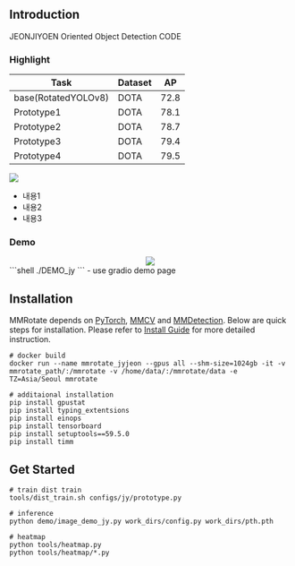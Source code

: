 

</div>

## Introduction

JEONJIYOEN Oriented Object Detection CODE 

### Highlight

| Task                     | Dataset | AP                                   | 
| ------------------------ | ------- | ------------------------------------ | 
| base(RotatedYOLOv8)      | DOTA    | 72.8                                 | 
| Prototype1               | DOTA    | 78.1                                 | 
| Prototype2               | DOTA    | 78.7                                 | 
| Prototype3               | DOTA    | 79.4                                 | 
| Prototype4               | DOTA    | 79.5                                 |      


<!-- <div align=center> -->
<img src="https://github.com/user-attachments/assets/26c727d2-0f59-484f-8ebb-26f6a337b742"/>
</div>

- 내용1
- 내용2
- 내용3


### Demo
<div align=center>
<img src="https://github.com/user-attachments/assets/a3dc0fe5-94d0-4152-99a6-d0b326e4cf95"/>
</div>
```shell
./DEMO_jy 
```
- use gradio demo page

## Installation

MMRotate depends on [PyTorch](https://pytorch.org/), [MMCV](https://github.com/open-mmlab/mmcv) and [MMDetection](https://github.com/open-mmlab/mmdetection).
Below are quick steps for installation.
Please refer to [Install Guide](https://mmrotate.readthedocs.io/en/latest/install.html) for more detailed instruction.

```shell
# docker build 
docker run --name mmrotate_jyjeon --gpus all --shm-size=1024gb -it -v mmrotate_path/:/mmrotate -v /home/data/:/mmrotate/data -e TZ=Asia/Seoul mmrotate
```

```shell 
# additaional installation 
pip install gpustat
pip install typing_extentsions 
pip install einops
pip install tensorboard
pip install setuptools==59.5.0
pip install timm
```

## Get Started

```shell
# train dist train 
tools/dist_train.sh configs/jy/prototype.py 

# inference
python demo/image_demo_jy.py work_dirs/config.py work_dirs/pth.pth 

# heatmap
python tools/heatmap.py 
python tools/heatmap/*.py 
```

